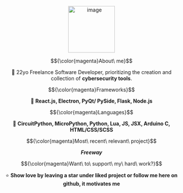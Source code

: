 <div align="center">

<img width="128" alt="image" src="https://github.com/FLOCK4H/FLOCK4H/assets/161654571/0182af7e-da1b-4828-9f3e-754de0293cfc">

$${\color{magenta}About\ me}$$

📌 22yo Freelance Software Developer, prioritizing the creation and collection of **cybersecurity tools**.

$${\color{magenta}Frameworks}$$

🧹 **React.js, Electron, PyQt/ PySide, Flask, Node.js**

$${\color{magenta}Languages}$$

🍪 **CircuitPython, MicroPython, Python, Lua, JS, JSX, Arduino C, HTML/CSS/SCSS**

$${\color{magenta}Most\ recent\ relevant\ project}$$

**_Freeway_**

$${\color{magenta}Want\ to\ support\ my\ hard\ work?}$$

⭐️ **Show love by leaving a star under liked project or follow me here on github, it motivates me**

</div>
